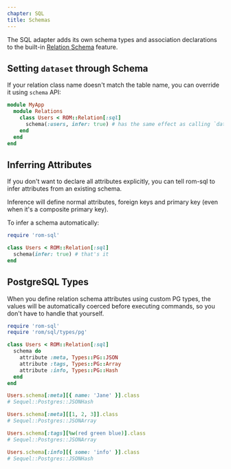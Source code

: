 ```yaml
---
chapter: SQL
title: Schemas
---
```


The SQL adapter adds its own schema types and association declarations to the
built-in [Relation Schema](/learn/core/schemas) feature.

## Setting `dataset` through Schema

If your relation class name doesn't match the table name, you can override it
using `schema` API:

``` ruby
module MyApp
  module Relations
    class Users < ROM::Relation[:sql]
      schema(:users, infer: true) # has the same effect as calling `dataset :users`
    end
  end
end
```

## Inferring Attributes

If you don't want to declare all attributes explicitly, you can tell rom-sql to
infer attributes from an existing schema.

Inference will define normal attributes, foreign keys and primary key (even when
it's a composite primary key).

To infer a schema automatically:

``` ruby
require 'rom-sql'

class Users < ROM::Relation[:sql]
  schema(infer: true) # that's it
end
```

## PostgreSQL Types

When you define relation schema attributes using custom PG types, the values
will be automatically coerced before executing commands, so you don't have to
handle that yourself.

``` ruby
require 'rom-sql'
require 'rom/sql/types/pg'

class Users < ROM::Relation[:sql]
  schema do
    attribute :meta, Types::PG::JSON
    attribute :tags, Types::PG::Array
    attribute :info, Types::PG::Hash
  end
end

Users.schema[:meta][{ name: 'Jane' }].class
# Sequel::Postgres::JSONHash

Users.schema[:meta][[1, 2, 3]].class
# Sequel::Postgres::JSONArray

Users.schema[:tags][%w(red green blue)].class
# Sequel::Postgres::JSONArray

Users.schema[:info][{ some: 'info' }].class
# Sequel::Postgres::JSONHash
```
